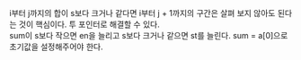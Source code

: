 i부터 j까지의 합이 s보다 크거나 같다면 i부터 j + 1까지의 구간은 살펴 보지 않아도 된다는 것이 핵심이다. 투 포인터로 해결할 수 있다.   
sum이 s보다 작으면 en을 늘리고 s보다 크거나 같으면 st를 늘린다. sum = a[0]으로 초기값을 설정해주어야 한다.